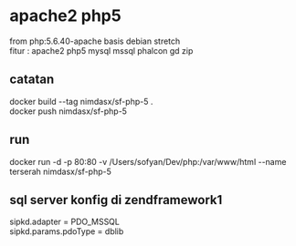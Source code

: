 # apache2 php5
from php:5.6.40-apache basis debian stretch  
fitur : apache2 php5 mysql mssql phalcon gd zip  

## catatan  
docker build --tag nimdasx/sf-php-5 .  
docker push nimdasx/sf-php-5  

## run
docker run -d -p 80:80 -v /Users/sofyan/Dev/php:/var/www/html --name terserah nimdasx/sf-php-5  

## sql server konfig di zendframework1  
sipkd.adapter = PDO_MSSQL  
sipkd.params.pdoType = dblib  
